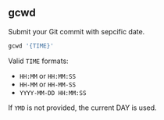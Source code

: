 ## gcwd
Submit your Git commit with sepcific date.

```bash
gcwd '{TIME}'
```

Valid `TIME` formats:
- `HH:MM` or `HH:MM:SS`
- `HH-MM` or `HH-MM-SS`
- `YYYY-MM-DD HH:MM:SS`

If `YMD` is not provided, the current DAY is used.